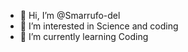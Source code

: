 - 👋 Hi, I’m @Smarrufo-del
- 👀 I’m interested in Science and coding
- 🌱 I’m currently learning Coding

<!---
Smarrufo-del/Smarrufo-del is a ✨ special ✨ repository because its `README.md` (this file) appears on your GitHub profile.
You can click the Preview link to take a look at your changes.
--->
